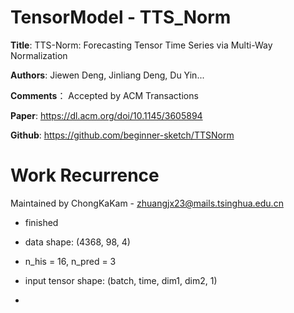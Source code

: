 # TensorModel - TTS_Norm
**Title**: TTS-Norm: Forecasting Tensor Time Series via Multi-Way Normalization

**Authors**: Jiewen Deng, Jinliang Deng, Du Yin...

**Comments**： Accepted by ACM Transactions

**Paper**: https://dl.acm.org/doi/10.1145/3605894

**Github**: https://github.com/beginner-sketch/TTSNorm

# Work Recurrence

Maintained by ChongKaKam - zhuangjx23@mails.tsinghua.edu.cn

+ finished 

+ data shape: (4368, 98, 4) 

+ n_his = 16, n_pred = 3

+ input tensor shape: (batch, time, dim1, dim2, 1)

+ 